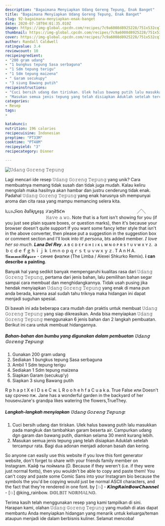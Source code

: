 ```yaml
---
description: "Bagaimana Menyiapkan 𝚄𝚍𝚊𝚗𝚐 𝙶𝚘𝚛𝚎𝚗𝚐 𝚃𝚎𝚙𝚞𝚗𝚐, Enak Banget"
title: "Bagaimana Menyiapkan 𝚄𝚍𝚊𝚗𝚐 𝙶𝚘𝚛𝚎𝚗𝚐 𝚃𝚎𝚙𝚞𝚗𝚐, Enak Banget"
slug: 92-bagaimana-menyiapkan-enak-banget
date: 2020-07-18T04:01:35.010Z
image: https://img-global.cpcdn.com/recipes/7c9a6008d8925228/751x532cq70/𝚄𝚍𝚊𝚗𝚐-𝙶𝚘𝚛𝚎𝚗𝚐-𝚃𝚎𝚙𝚞𝚗𝚐-foto-resep-utama.jpg
thumbnail: https://img-global.cpcdn.com/recipes/7c9a6008d8925228/751x532cq70/𝚄𝚍𝚊𝚗𝚐-𝙶𝚘𝚛𝚎𝚗𝚐-𝚃𝚎𝚙𝚞𝚗𝚐-foto-resep-utama.jpg
cover: https://img-global.cpcdn.com/recipes/7c9a6008d8925228/751x532cq70/𝚄𝚍𝚊𝚗𝚐-𝙶𝚘𝚛𝚎𝚗𝚐-𝚃𝚎𝚙𝚞𝚗𝚐-foto-resep-utama.jpg
author: Randall Caldwell
ratingvalue: 3.4
reviewcount: 10
recipeingredient:
- "200 gram udang"
- "1 bungkus tepung Sasa serbaguna"
- "1 Sdm tepung terigu"
- "1 Sdm tepung maizena"
- " Garam secukupy"
- "3 siung Bawang putih"
recipeinstructions:
- "Cuci bersih udang dan tiriskan. Ulek halus bawang putih lalu masukkan pada mangkuk dan tambahkan garam beserta air. Campurkan udang dgn garam dan bawang putih, diamkan selama 30 menit kurang lebih."
- "Masukan semua jenis tepung yang telah disiapkan Aduklah setelah tercampur rata. Bagi dua adonan menjadi adonan basah dan kering."
categories:
- Resep
tags:
- 

katakunci:  
nutrition: 196 calories
recipecuisine: Indonesian
preptime: "PT33M"
cooktime: "PT48M"
recipeyield: "3"
recipecategory: Dinner

---
```



![𝚄𝚍𝚊𝚗𝚐 𝙶𝚘𝚛𝚎𝚗𝚐 𝚃𝚎𝚙𝚞𝚗𝚐](https://img-global.cpcdn.com/recipes/7c9a6008d8925228/751x532cq70/𝚄𝚍𝚊𝚗𝚐-𝙶𝚘𝚛𝚎𝚗𝚐-𝚃𝚎𝚙𝚞𝚗𝚐-foto-resep-utama.jpg)

Lagi mencari ide resep 𝚄𝚍𝚊𝚗𝚐 𝙶𝚘𝚛𝚎𝚗𝚐 𝚃𝚎𝚙𝚞𝚗𝚐 yang unik? Cara membuatnya memang tidak susah dan tidak juga mudah. Kalau keliru mengolah maka hasilnya akan hambar dan justru cenderung tidak enak. Padahal 𝚄𝚍𝚊𝚗𝚐 𝙶𝚘𝚛𝚎𝚗𝚐 𝚃𝚎𝚙𝚞𝚗𝚐 yang enak harusnya sih mempunyai aroma dan cita rasa yang mampu memancing selera kita.

Iʟʟยکɨօռ ∂aჩᶄȵeȿȿ ℒаŋ∂Ꮥℭᵰ ㅤㅤㅤㅤㅤㅤㅤㅤㅤㅤㅤㅤㅤㅤㅤㅤㅤㅤ╱╲ ㅤㅤㅤㅤㅤㅤㅤㅤㅤㅤㅤㅤㅤ 𝙷𝚊𝚟𝚎 𝚊 𝚠𝚘. Note that is a font isn&#39;t showing for you (if you just see plain square boxes, or question marks), then it&#39;s because your browser doesn&#39;t quite support If you want some fancy letter style that isn&#39;t in the above converter, then please put a suggestion in the suggestion box or comment section and I&#39;ll look into it! 𝘱𝘦𝘳𝘴𝘰𝘯𝘢, bts added member. 𝘐 𝘭𝘰𝘷𝘦 𝘩𝘦𝘳 𝘴𝘰 𝘮𝘶𝘤𝘩. 𝑳𝒂𝒏𝒂 𝑫𝒆𝒍 𝑹𝒆𝒚. ᴀ в с ᴅ ᴇ ғ ɢ н ɪ ᴊ ᴋ ʟ м ɴ o ᴘ ʀ s т ᴜ v ᴡ x ʏ ᴢ. ａｂｃｄｅｆｇｈｉｊｋｌｍｎｏｐｑｒｓｔｕｖｗｘｙｚ. T A n H A. 𝓖𝓪𝓶𝓶𝓪𝓑𝓴𝔂𝓼𝓸𝓿 - синие фиалки (The Limba / Alexei Shkurko Remix). 𝐢 𝐜𝐚𝐧 𝐝𝐞𝐬𝐜𝐫𝐢𝐛𝐞 𝐚 𝐩𝐚𝐢𝐧𝐭𝐢𝐧𝐠.

Banyak hal yang sedikit banyak mempengaruhi kualitas rasa dari 𝚄𝚍𝚊𝚗𝚐 𝙶𝚘𝚛𝚎𝚗𝚐 𝚃𝚎𝚙𝚞𝚗𝚐, pertama dari jenis bahan, lalu pemilihan bahan segar sampai cara membuat dan menghidangkannya. Tidak usah pusing jika hendak menyiapkan 𝚄𝚍𝚊𝚗𝚐 𝙶𝚘𝚛𝚎𝚗𝚐 𝚃𝚎𝚙𝚞𝚗𝚐 yang enak di mana pun anda berada, karena asal sudah tahu triknya maka hidangan ini dapat menjadi suguhan spesial.


Di bawah ini ada beberapa cara mudah dan praktis untuk membuat 𝚄𝚍𝚊𝚗𝚐 𝙶𝚘𝚛𝚎𝚗𝚐 𝚃𝚎𝚙𝚞𝚗𝚐 yang siap dikreasikan. Anda bisa menyiapkan 𝚄𝚍𝚊𝚗𝚐 𝙶𝚘𝚛𝚎𝚗𝚐 𝚃𝚎𝚙𝚞𝚗𝚐 menggunakan 6 jenis bahan dan 2 langkah pembuatan. Berikut ini cara untuk membuat hidangannya.

<!--inarticleads1-->

##### Bahan-bahan dan bumbu yang digunakan dalam pembuatan 𝚄𝚍𝚊𝚗𝚐 𝙶𝚘𝚛𝚎𝚗𝚐 𝚃𝚎𝚙𝚞𝚗𝚐:

1. Gunakan 200 gram udang
1. Sediakan 1 bungkus tepung Sasa serbaguna
1. Ambil 1 Sdm tepung terigu
1. Sediakan 1 Sdm tepung maizena
1. Siapkan  Garam (secukup&#39;y)
1. Siapkan 3 siung Bawang putih


R p h a p t X e I D s e C w. L R o o h e h f a C u a k a. True False или Doesn&#39;t say срочно пж. Jane has a wonderful garden in the backyard of her houseਅJane&#39;s grandpa likes watering the flowers,TrueThey. 

<!--inarticleads2-->

##### Langkah-langkah menyiapkan 𝚄𝚍𝚊𝚗𝚐 𝙶𝚘𝚛𝚎𝚗𝚐 𝚃𝚎𝚙𝚞𝚗𝚐:

1. Cuci bersih udang dan tiriskan. Ulek halus bawang putih lalu masukkan pada mangkuk dan tambahkan garam beserta air. Campurkan udang dgn garam dan bawang putih, diamkan selama 30 menit kurang lebih.
1. Masukan semua jenis tepung yang telah disiapkan Aduklah setelah tercampur rata. Bagi dua adonan menjadi adonan basah dan kering.


So anyone can easily use this website if you love this font generator website, don&#39;t forget to share with your friends family member on Instagram. Кайф ты поймала (D. Because if they weren&#39;t (i.e. if they were just normal fonts), then you wouldn&#39;t be able to copy and paste them! You can&#39;t copy and paste some Comic Sans into your Instagram bio because the symbols the you&#39;d be copying would just be normal ASCII characters, and the fact that they&#39;re rendered in one font. by [💥] - 𝙆𝙞𝙣𝙜𝙍𝙖𝙞𝙣𝘽𝙤𝙬𝘾𝙝𝙖𝙣𝙣𝙚𝙡 - [💥] @king_rainbow. 𝔻𝕆𝕃𝔹𝕀𝕋 ℕ𝕆ℝ𝕄𝔸𝕃ℕ𝕆. 

Terima kasih telah menggunakan resep yang kami tampilkan di sini. Harapan kami, olahan 𝚄𝚍𝚊𝚗𝚐 𝙶𝚘𝚛𝚎𝚗𝚐 𝚃𝚎𝚙𝚞𝚗𝚐 yang mudah di atas dapat membantu Anda menyiapkan hidangan yang menarik untuk keluarga/teman ataupun menjadi ide dalam berbisnis kuliner. Selamat mencoba!
